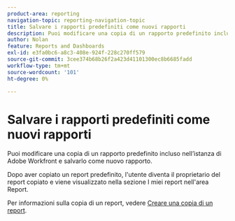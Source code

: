 ```yaml
---
product-area: reporting
navigation-topic: reporting-navigation-topic
title: Salvare i rapporti predefiniti come nuovi rapporti
description: Puoi modificare una copia di un rapporto predefinito incluso nell’istanza di Adobe Workfront e salvarlo come nuovo rapporto.
author: Nolan
feature: Reports and Dashboards
exl-id: e3fa0bc6-a8c3-408e-924f-228c270ff579
source-git-commit: 3cee374b68b26f2a423d41101300ec8b6685fadd
workflow-type: tm+mt
source-wordcount: '101'
ht-degree: 0%

---
```


# Salvare i rapporti predefiniti come nuovi rapporti

<!-- Audited: 11/2024 -->

Puoi modificare una copia di un rapporto predefinito incluso nell’istanza di Adobe Workfront e salvarlo come nuovo rapporto.

Dopo aver copiato un report predefinito, l&#39;utente diventa il proprietario del report copiato e viene visualizzato nella sezione I miei report nell&#39;area Report.

Per informazioni sulla copia di un report, vedere [Creare una copia di un report](../../../reports-and-dashboards/reports/creating-and-managing-reports/create-copy-report.md).
